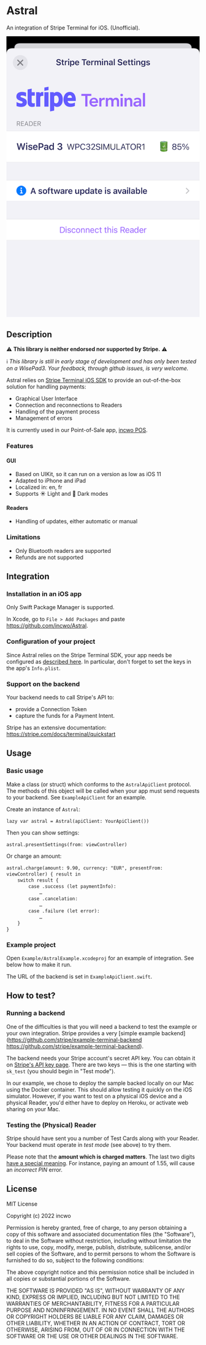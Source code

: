 # Astral

An integration of Stripe Terminal for iOS. (Unofficial).

![AstralSettings](./docs/AstralSettings.png)


## Description

⚠️ **This library is neither endorsed nor supported by Stripe.** ⚠️

ℹ️ *This library is still in early stage of development and has only been tested on a WisePad3. Your feedback, through github issues, is very welcome.*

Astral relies on [Stripe Terminal iOS SDK](https://github.com/stripe/stripe-terminal-ios) to provide an out-of-the-box solution for handling payments:

- Graphical User Interface
- Connection and reconnections to Readers
- Handling of the payment process 
- Management of errors

It is currently used in our Point-of-Sale app, [incwo POS](https://go.incwo.com/fonctionnalite-caisse-connectee/).

### Features

#### GUI

- Based on UIKit, so it can run on a version as low as iOS 11
- Adapted to iPhone and iPad
- Localized in: en, fr
- Supports ☀️ Light and 🌙 Dark modes

#### Readers

- Handling of updates, either automatic or manual

### Limitations

- Only Bluetooth readers are supported
- Refunds are not supported

## Integration

### Installation in an iOS app

Only Swift Package Manager is supported. 

In Xcode, go to `File > Add Packages` and paste https://github.com/incwo/Astral.

### Configuration of your project

Since Astral relies on the Stripe Terminal SDK, your app needs be configured as [described here](https://stripe.com/docs/terminal/payments/setup-sdk?terminal-sdk-platform=ios#configure). In particular, don't forget to set the keys in the app's `Info.plist`.


### Support on the backend

Your backend needs to call Stripe's API to:

- provide a Connection Token
- capture the funds for a Payment Intent.

Stripe has an extensive documentation:
https://stripe.com/docs/terminal/quickstart

## Usage

### Basic usage

Make a class (or struct) which conforms to the `AstralApiClient` protocol. The methods of this object will be called when your app must send requests to your backend. See `ExampleApiClient` for an example.

Create an instance of `Astral`:

    lazy var astral = Astral(apiClient: YourApiClient())

Then you can show settings:

    astral.presentSettings(from: viewController)

Or charge an amount:

    astral.charge(amount: 9.90, currency: "EUR", presentFrom: viewController) { result in
        switch result {
            case .success (let paymentInfo):
                …
            case .cancelation:
                …
            case .failure (let error):
                …
        }
    }

### Example project

Open `Example/AstralExample.xcodeproj` for an example of integration. See below how to make it run.

The URL of the backend is set in `ExampleApiClient.swift`.

## How to test?

### Running a backend

One of the difficulties is that you will need a backend to test the example or your own integration. Stripe provides a very [simple example backend](https://github.com/stripe/example-terminal-backend https://github.com/stripe/example-terminal-backend). 

The backend needs your Stripe account's secret API key. You can obtain it on [Stripe's API key page](https://dashboard.stripe.com/test/apikeys). There are two keys — this is the one starting with `sk_test` (you should begin in "Test mode").

In our example, we chose to deploy the sample backed locally on our Mac using the Docker container. This should allow testing it quickly on the iOS simulator. However, if you want to test on a physical iOS device and a physical Reader, you'd either have to deploy on Heroku, or activate web sharing on your Mac.

### Testing the (Physical) Reader

Stripe should have sent you a number of Test Cards along with your Reader. Your backend must operate in *test mode* (see above) to try them.

Please note that the **amount which is charged matters**. The last two digits [have a special meaning](https://stripe.com/docs/terminal/references/testing). For instance, paying an amount of 1.55, will cause an *incorrect PIN* error.

## License

MIT License

Copyright (c) 2022 incwo

Permission is hereby granted, free of charge, to any person obtaining a copy
of this software and associated documentation files (the "Software"), to deal
in the Software without restriction, including without limitation the rights
to use, copy, modify, merge, publish, distribute, sublicense, and/or sell
copies of the Software, and to permit persons to whom the Software is
furnished to do so, subject to the following conditions:

The above copyright notice and this permission notice shall be included in all
copies or substantial portions of the Software.

THE SOFTWARE IS PROVIDED "AS IS", WITHOUT WARRANTY OF ANY KIND, EXPRESS OR
IMPLIED, INCLUDING BUT NOT LIMITED TO THE WARRANTIES OF MERCHANTABILITY,
FITNESS FOR A PARTICULAR PURPOSE AND NONINFRINGEMENT. IN NO EVENT SHALL THE
AUTHORS OR COPYRIGHT HOLDERS BE LIABLE FOR ANY CLAIM, DAMAGES OR OTHER
LIABILITY, WHETHER IN AN ACTION OF CONTRACT, TORT OR OTHERWISE, ARISING FROM,
OUT OF OR IN CONNECTION WITH THE SOFTWARE OR THE USE OR OTHER DEALINGS IN THE
SOFTWARE.
